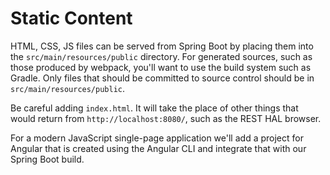 # Static Content

HTML, CSS, JS files can be served from Spring Boot by placing them into the `src/main/resources/public` directory. For generated sources, such as those produced by webpack, you'll want to use the build system such as Gradle. Only files that should be committed to source control should be in `src/main/resources/public`.

Be careful adding `index.html`. It will take the place of other things that would return from `http://localhost:8080/`, such as the REST HAL browser.

For a modern JavaScript single-page application we'll add a project for Angular that is created using the Angular CLI and integrate that with our Spring Boot build.

